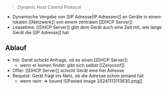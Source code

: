 > Dynamic Host Control Protocol

- Dynamische Vergabe von [[IP Adresse|IP Adressen]] an Geräte in einem lokalen [[Netzwerk]] von einem zentralen [[DHCP Server]]
- Leasetime: [[DHCP Server]] gibt dem Gerät auch eine Zeit mit, wie lange Gerät die [[IP Adresse]] hat

## Ablauf

- Init: Gerät schickt Anfrage, ob es einen [[DHCP Server]] 
	- wenn er keinen findet: gibt sich selbst [[Zeroconf]] 
- Offer: [[DHCP Server]] schicht Gerät eine frei Adresse
- Request: Gerät fragt ins Netz, ob die Adresse schon jemand hat
	- wenn nein: => bound
![[Pasted image 20241113113630.png]]
